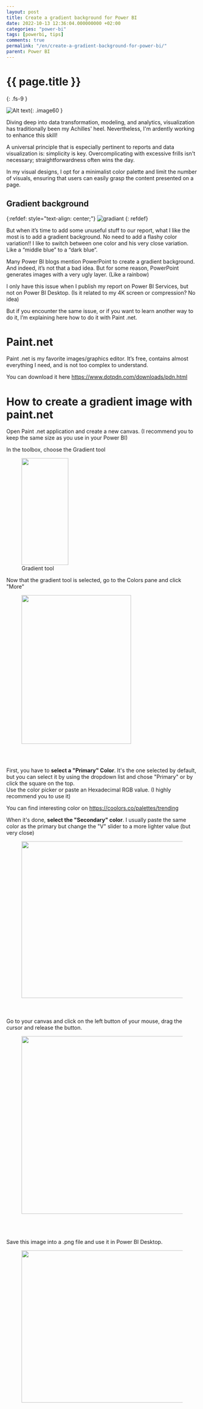 ```yaml
---
layout: post
title: Create a gradient background for Power BI
date: 2022-10-13 12:36:04.000000000 +02:00
categories: "power-bi"
tags: [powerbi, tips]
comments: true
permalink: "/en/create-a-gradient-background-for-power-bi/"
parent: Power BI
---
```

# {{ page.title }}
{: .fs-9 }

![Alt text](../../assets/2023/PowerBIGradian.png){: .image60 }

Diving deep into data transformation, modeling, and analytics, visualization has traditionally been my Achilles' heel. Nevertheless, I'm ardently working to enhance this skill!

A universal principle that is especially pertinent to reports and data visualization is: simplicity is key. Overcomplicating with excessive frills isn't necessary; straightforwardness often wins the day.

In my visual designs, I opt for a minimalist color palette and limit the number of visuals, ensuring that users can easily grasp the content presented on a page.



## Gradient background

{:refdef: style="text-align: center;"}
![gradiant](../../assets/2022/10/gradiant.jpg)
{: refdef}

<p>But when it’s time to add some unuseful stuff to our report, what I like the most is to add a gradient background. No need to add a flashy color variation!! I like to switch between one color and his very close variation. Like a “middle blue” to a “dark blue”.</p>
<p><!-- /wp:paragraph --></p>
<p><!-- wp:paragraph --></p>
<p>Many Power BI blogs mention PowerPoint to create a gradient background. And indeed, it’s not that a bad idea. But for some reason, PowerPoint generates images with a very ugly layer. (Like a rainbow)</p>
<p><!-- /wp:paragraph --></p>
<p><!-- wp:paragraph --></p>
<p>I only have this issue when I publish my report on Power BI Services, but not on Power BI Desktop. (Is it related to my 4K screen or compression? No idea)</p>
<p><!-- /wp:paragraph --></p>
<p><!-- wp:paragraph --></p>
<p>But if you encounter the same issue, or if you want to learn another way to do it, I’m explaining here how to do it with Paint .net.</p>
<p><!-- /wp:paragraph --></p>
<p><!-- wp:block {"ref":5367} /--></p>
<p><!-- wp:heading {"level":1} --></p>
<h1>Paint.net</h1>
<p><!-- /wp:heading --></p>
<p><!-- wp:paragraph --></p>
<p>Paint .net is my favorite images/graphics editor. It’s free, contains almost everything I need, and is not too complex to understand.</p>
<p><!-- /wp:paragraph --></p>
<p><!-- wp:paragraph --></p>
<p>You can download it here <a href="https://www.dotpdn.com/downloads/pdn.html">https://www.dotpdn.com/downloads/pdn.html</a></p>
<p><!-- /wp:paragraph --></p>
<p><!-- wp:block {"ref":5367} /--></p>
<p><!-- wp:heading {"level":1} --></p>
<h1>How to create a gradient image with paint.net</h1>
<p><!-- /wp:heading --></p>
<p><!-- wp:paragraph --></p>
<p>Open Paint .net application and create a new canvas. (I recommend you to keep the same size as you use in your Power BI)</p>
<p><!-- /wp:paragraph --></p>
<p><!-- wp:paragraph --></p>
<p>In the toolbox, choose the Gradient tool</p>
<p><!-- /wp:paragraph --></p>
<p><!-- wp:image {"align":"center","id":5356,"width":123,"height":281,"sizeSlug":"full","linkDestination":"none"} --></p>
<figure class="wp-block-image aligncenter size-full is-resized"><img src="../../assets/2022/10/1.png" alt="" class="wp-image-5356" width="123" height="281" /><br />
<figcaption>Gradient tool</figcaption>
</figure>
<p><!-- /wp:image --></p>
<p><!-- wp:paragraph --></p>
<p>Now that the gradient tool is selected, go to the Colors pane and click "More"</p>
<p><!-- /wp:paragraph --></p>
<p><!-- wp:image {"align":"center","id":5357,"width":288,"height":391,"sizeSlug":"full","linkDestination":"none"} --></p>
<figure class="wp-block-image aligncenter size-full is-resized"><img src="../../assets/2022/10/2_Primary_Secondary.png" alt="" class="wp-image-5357" width="288" height="391" /></figure>
<p><!-- /wp:image --></p>
<p><!-- wp:spacer {"height":"33px"} --></p>
<div style="height:33px" aria-hidden="true" class="wp-block-spacer"></div>
<p><!-- /wp:spacer --></p>
<p><!-- wp:paragraph --></p>
<p>First, you have to <strong>select a "Primary" Color</strong>. It's the one selected by default, but you can select it by using the dropdown list and chose "Primary" or by click the square on the top.<br />Use the color picker or paste an Hexadecimal RGB value. (I highly recommend you to use it)</p>
<p><!-- /wp:paragraph --></p>
<p><!-- wp:paragraph --></p>
<p>You can find interesting color on <a href="https://coolors.co/palettes/trending">https://coolors.co/palettes/trending</a></p>
<p><!-- /wp:paragraph --></p>
<p><!-- wp:paragraph --></p>
<p>When it's done, <strong>select the "Secondary" color</strong>. I usually paste the same color as the primary but change the "V" slider to a more lighter value (but very close)</p>
<p><!-- /wp:paragraph --></p>
<p><!-- wp:image {"align":"center","id":5358,"width":484,"height":412,"sizeSlug":"full","linkDestination":"none"} --></p>
<figure class="wp-block-image aligncenter size-full is-resized"><img src="../../assets/2022/10/3_Hexa.png" alt="" class="wp-image-5358" width="484" height="412" /></figure>
<p><!-- /wp:image --></p>
<p><!-- wp:spacer {"height":"24px"} --></p>
<div style="height:24px" aria-hidden="true" class="wp-block-spacer"></div>
<p><!-- /wp:spacer --></p>
<p><!-- wp:paragraph --></p>
<p>Go to your canvas and click on the left button of your mouse, drag the cursor and release the button.</p>
<p><!-- /wp:paragraph --></p>
<p><!-- wp:image {"align":"center","id":5359,"width":622,"height":467,"sizeSlug":"large","linkDestination":"none"} --></p>
<figure class="wp-block-image aligncenter size-large is-resized"><img src="../../assets/2022/10/4_Draw-1024x770.png" alt="" class="wp-image-5359" width="622" height="467" /></figure>
<p><!-- /wp:image --></p>
<p><!-- wp:spacer {"height":"37px"} --></p>
<div style="height:37px" aria-hidden="true" class="wp-block-spacer"></div>
<p><!-- /wp:spacer --></p>
<p><!-- wp:paragraph --></p>
<p>Save this image into a .png file and use it in Power BI Desktop.</p>
<p><!-- /wp:paragraph --></p>
<p><!-- wp:image {"align":"center","id":5360,"width":666,"height":400,"sizeSlug":"large","linkDestination":"none"} --></p>
<figure class="wp-block-image aligncenter size-large is-resized"><img src="../../assets/2022/10/5_PowerBI-1024x615.png" alt="" class="wp-image-5360" width="666" height="400" /></figure>
<p><!-- /wp:image --></p>